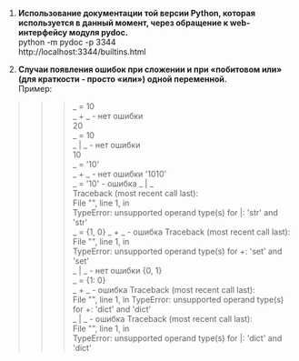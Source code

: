 1. **Использование документации той версии Python, которая используется в данный момент, через обращение к web-интерфейсу модуля pydoc.**  
python -m pydoc -p 3344  
http://localhost:3344/builtins.html  

2. **Cлучаи появления ошибок при сложении и при «побитовом или» (для краткости - просто «или») одной переменной.**      
Пример:  
>>> _ = 10   
>>> _ + _       - нет ошибки   
20  
>>> _ = 10  
>>> _ | _       - нет ошибки   
10  
>>> _ = '10'  
>>> _ + _        - нет ошибки
'1010'  
>>> _ = '10'     - ошибка
>>> _ | _  
Traceback (most recent call last):  
  File "<stdin>", line 1, in <module>  
TypeError: unsupported operand type(s) for |: 'str' and 'str'  
>>> _ = {1, 0}
>>> _ + _         - ошибка
Traceback (most recent call last):  
  File "<stdin>", line 1, in <module>  
TypeError: unsupported operand type(s) for +: 'set' and 'set'  
>>> _ | _         - нет ошибки
{0, 1}    
>>> _ = {1: 0}  
>>> _ + _          - ошибка
Traceback (most recent call last):  
  File "<stdin>", line 1, in <module>
TypeError: unsupported operand type(s) for +: 'dict' and 'dict'  
>>> _ | _           - ошибка
Traceback (most recent call last):  
  File "<stdin>", line 1, in <module>  
TypeError: unsupported operand type(s) for |: 'dict' and 'dict'  


